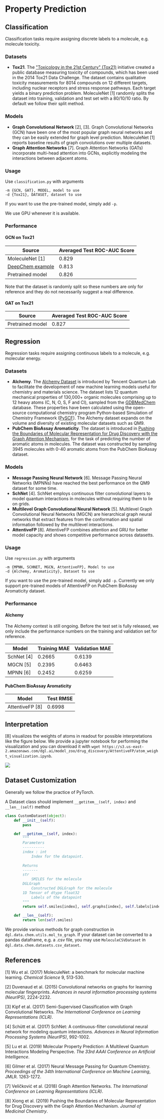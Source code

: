 # Property Prediction

## Classification

Classification tasks require assigning discrete labels to a molecule, e.g. molecule toxicity.

### Datasets
- **Tox21**. The ["Toxicology in the 21st Century" (Tox21)](https://tripod.nih.gov/tox21/challenge/) initiative created
a public database measuring toxicity of compounds, which has been used in the 2014 Tox21 Data Challenge. The dataset
contains qualitative toxicity measurements for 8014 compounds on 12 different targets, including nuclear receptors and
stress response pathways. Each target yields a binary prediction problem. MoleculeNet [1] randomly splits the dataset
into training, validation and test set with a 80/10/10 ratio. By default we follow their split method.

### Models
- **Graph Convolutional Network** [2], [3]. Graph Convolutional Networks (GCN) have been one of the most popular graph neural
networks and they can be easily extended for graph level prediction. MoleculeNet [1] reports baseline results of graph
convolutions over multiple datasets.
- **Graph Attention Networks** [7]. Graph Attention Networks (GATs) incorporate multi-head attention into GCNs,
explicitly modeling the interactions between adjacent atoms.

### Usage

Use `classification.py` with arguments
```
-m {GCN, GAT}, MODEL, model to use
-d {Tox21}, DATASET, dataset to use
```

If you want to use the pre-trained model, simply add `-p`.

We use GPU whenever it is available.

### Performance

#### GCN on Tox21

| Source           | Averaged Test ROC-AUC Score |
| ---------------- | --------------------------- |
| MoleculeNet [1]  | 0.829                       |
| [DeepChem example](https://github.com/deepchem/deepchem/blob/master/examples/tox21/tox21_tensorgraph_graph_conv.py) | 0.813                  |
| Pretrained model | 0.826                       |

Note that the dataset is randomly split so these numbers are only for reference and they do not necessarily suggest
a real difference.

#### GAT on Tox21

| Source           | Averaged Test ROC-AUC Score |
| ---------------- | --------------------------- |
| Pretrained model | 0.827                       |

## Regression   

Regression tasks require assigning continuous labels to a molecule, e.g. molecular energy.

### Datasets  

- **Alchemy**. The [Alchemy Dataset](https://alchemy.tencent.com/) is introduced by Tencent Quantum Lab to facilitate the development of new 
machine learning models useful for chemistry and materials science. The dataset lists 12 quantum mechanical properties of 130,000+ organic 
molecules comprising up to 12 heavy atoms (C, N, O, S, F and Cl), sampled from the [GDBMedChem](http://gdb.unibe.ch/downloads/) database. 
These properties have been calculated using the open-source computational chemistry program Python-based Simulation of Chemistry Framework 
([PySCF](https://github.com/pyscf/pyscf)). The Alchemy dataset expands on the volume and diversity of existing molecular datasets such as QM9. 
- **PubChem BioAssay Aromaticity**. The dataset is introduced in 
[Pushing the Boundaries of Molecular Representation for Drug Discovery with the Graph Attention Mechanism](https://www.ncbi.nlm.nih.gov/pubmed/31408336), 
for the task of predicting the number of aromatic atoms in molecules. The dataset was constructed by sampling 3945 molecules with 0-40 aromatic atoms 
from the PubChem BioAssay dataset.

### Models  

- **Message Passing Neural Network** [6]. Message Passing Neural Networks (MPNNs) have reached the best performance on
the QM9 dataset for some time.
- **SchNet** [4]. SchNet employs continuous filter convolutional layers to model quantum interactions in molecules 
without requiring them to lie on grids.
- **Multilevel Graph Convolutional Neural Network** [5]. Multilevel Graph Convolutional Neural Networks (MGCN) are 
hierarchical graph neural networks that extract features from the conformation and spatial information followed by the
multilevel interactions.
- **AttentiveFP** [8]. AttentiveFP combines attention and GRU for better model capacity and shows competitive 
performance across datasetts.

### Usage

Use `regression.py` with arguments
```
-m {MPNN, SCHNET, MGCN, AttentiveFP}, Model to use
-d {Alchemy, Aromaticity}, Dataset to use
```

If you want to use the pre-trained model, simply add `-p`. Currently we only support pre-trained models of AttentiveFP
on PubChem BioAssay Aromaticity dataset.

### Performance    

#### Alchemy

The Alchemy contest is still ongoing. Before the test set is fully released, we only include the performance numbers
on the training and validation set for reference.

| Model      | Training MAE | Validation MAE |  
| ---------- | ------------ | -------------- |
| SchNet [4] | 0.2665       | 0.6139         |
| MGCN [5]   | 0.2395       | 0.6463         |
| MPNN [6]   | 0.2452       | 0.6259         |

#### PubChem BioAssay Aromaticity

| Model           | Test RMSE |
| --------------- | --------- |
| AttentiveFP [8] | 0.6998    |

## Interpretation

[8] visualizes the weights of atoms in readout for possible interpretations like the figure below. 
We provide a jupyter notebook for performing the visualization and you can download it with 
`wget https://s3.us-east-2.amazonaws.com/dgl.ai/model_zoo/drug_discovery/AttentiveFP/atom_weight_visualization.ipynb`.

![](https://s3.us-east-2.amazonaws.com/dgl.ai/model_zoo/drug_discovery/AttentiveFP/vis_example.png)

## Dataset Customization

Generally we follow the practice of PyTorch.

A Dataset class should implement `__getitem__(self, index)` and `__len__(self)` method

```python
class CustomDataset(object):
    def __init__(self):
        pass

    def __getitem__(self, index):
        """
        Parameters
        ----------
        index : int
            Index for the datapoint.
        
        Returns
        -------
        str
            SMILES for the molecule
        DGLGraph
            Constructed DGLGraph for the molecule
        1D Tensor of dtype float32
            Labels of the datapoint
        """
        return self.smiles[index], self.graphs[index], self.labels[index]
    
    def __len__(self):
        return len(self.smiles)
```

We provide various methods for graph construction in `dgl.data.chem.utils.mol_to_graph`. If your dataset can 
be converted to a pandas dataframe, e.g. a .csv file, you may use `MoleculeCSVDataset` in 
`dgl.data.chem.datasets.csv_dataset`.

## References
[1] Wu et al. (2017) MoleculeNet: a benchmark for molecular machine learning. *Chemical Science* 9, 513-530.

[2] Duvenaud et al. (2015) Convolutional networks on graphs for learning molecular fingerprints. *Advances in neural 
information processing systems (NeurIPS)*, 2224-2232.

[3] Kipf et al. (2017) Semi-Supervised Classification with Graph Convolutional Networks.
*The International Conference on Learning Representations (ICLR)*.

[4] Schütt et al. (2017) SchNet: A continuous-filter convolutional neural network for modeling quantum interactions. 
*Advances in Neural Information Processing Systems (NeurIPS)*, 992-1002.

[5] Lu et al. (2019) Molecular Property Prediction: A Multilevel Quantum Interactions Modeling Perspective. 
*The 33rd AAAI Conference on Artificial Intelligence*. 

[6] Gilmer et al. (2017) Neural Message Passing for Quantum Chemistry. *Proceedings of the 34th International Conference on 
Machine Learning*, JMLR. 1263-1272.

[7] Veličković et al. (2018) Graph Attention Networks. 
*The International Conference on Learning Representations (ICLR)*. 

[8] Xiong et al. (2019) Pushing the Boundaries of Molecular Representation for Drug Discovery with the Graph 
Attention Mechanism. *Journal of Medicinal Chemistry*.
